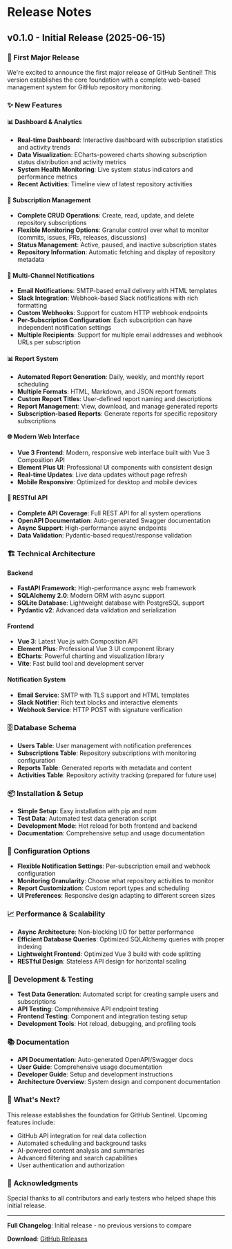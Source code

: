 # Release Notes

## v0.1.0 - Initial Release (2025-06-15)

### 🎉 First Major Release

We're excited to announce the first major release of GitHub Sentinel! This version establishes the core foundation with a complete web-based management system for GitHub repository monitoring.

### ✨ New Features

#### 📊 **Dashboard & Analytics**
- **Real-time Dashboard**: Interactive dashboard with subscription statistics and activity trends
- **Data Visualization**: ECharts-powered charts showing subscription status distribution and activity metrics
- **System Health Monitoring**: Live system status indicators and performance metrics
- **Recent Activities**: Timeline view of latest repository activities

#### 🎯 **Subscription Management**
- **Complete CRUD Operations**: Create, read, update, and delete repository subscriptions
- **Flexible Monitoring Options**: Granular control over what to monitor (commits, issues, PRs, releases, discussions)
- **Status Management**: Active, paused, and inactive subscription states
- **Repository Information**: Automatic fetching and display of repository metadata

#### 📧 **Multi-Channel Notifications**
- **Email Notifications**: SMTP-based email delivery with HTML templates
- **Slack Integration**: Webhook-based Slack notifications with rich formatting
- **Custom Webhooks**: Support for custom HTTP webhook endpoints
- **Per-Subscription Configuration**: Each subscription can have independent notification settings
- **Multiple Recipients**: Support for multiple email addresses and webhook URLs per subscription

#### 📊 **Report System**
- **Automated Report Generation**: Daily, weekly, and monthly report scheduling
- **Multiple Formats**: HTML, Markdown, and JSON report formats
- **Custom Report Titles**: User-defined report naming and descriptions
- **Report Management**: View, download, and manage generated reports
- **Subscription-based Reports**: Generate reports for specific repository subscriptions

#### 🌐 **Modern Web Interface**
- **Vue 3 Frontend**: Modern, responsive web interface built with Vue 3 Composition API
- **Element Plus UI**: Professional UI components with consistent design
- **Real-time Updates**: Live data updates without page refresh
- **Mobile Responsive**: Optimized for desktop and mobile devices

#### 🔧 **RESTful API**
- **Complete API Coverage**: Full REST API for all system operations
- **OpenAPI Documentation**: Auto-generated Swagger documentation
- **Async Support**: High-performance async endpoints
- **Data Validation**: Pydantic-based request/response validation

### 🏗️ **Technical Architecture**

#### Backend
- **FastAPI Framework**: High-performance async web framework
- **SQLAlchemy 2.0**: Modern ORM with async support
- **SQLite Database**: Lightweight database with PostgreSQL support
- **Pydantic v2**: Advanced data validation and serialization

#### Frontend
- **Vue 3**: Latest Vue.js with Composition API
- **Element Plus**: Professional Vue 3 UI component library
- **ECharts**: Powerful charting and visualization library
- **Vite**: Fast build tool and development server

#### Notification System
- **Email Service**: SMTP with TLS support and HTML templates
- **Slack Notifier**: Rich text blocks and interactive elements
- **Webhook Service**: HTTP POST with signature verification

### 🗄️ **Database Schema**
- **Users Table**: User management with notification preferences
- **Subscriptions Table**: Repository subscriptions with monitoring configuration
- **Reports Table**: Generated reports with metadata and content
- **Activities Table**: Repository activity tracking (prepared for future use)

### 📦 **Installation & Setup**
- **Simple Setup**: Easy installation with pip and npm
- **Test Data**: Automated test data generation script
- **Development Mode**: Hot reload for both frontend and backend
- **Documentation**: Comprehensive setup and usage documentation

### 🔧 **Configuration Options**
- **Flexible Notification Settings**: Per-subscription email and webhook configuration
- **Monitoring Granularity**: Choose what repository activities to monitor
- **Report Customization**: Custom report types and scheduling
- **UI Preferences**: Responsive design adapting to different screen sizes

### 📈 **Performance & Scalability**
- **Async Architecture**: Non-blocking I/O for better performance
- **Efficient Database Queries**: Optimized SQLAlchemy queries with proper indexing
- **Lightweight Frontend**: Optimized Vue 3 build with code splitting
- **RESTful Design**: Stateless API design for horizontal scaling

### 🧪 **Development & Testing**
- **Test Data Generation**: Automated script for creating sample users and subscriptions
- **API Testing**: Comprehensive API endpoint testing
- **Frontend Testing**: Component and integration testing setup
- **Development Tools**: Hot reload, debugging, and profiling tools

### 📚 **Documentation**
- **API Documentation**: Auto-generated OpenAPI/Swagger docs
- **User Guide**: Comprehensive usage documentation
- **Developer Guide**: Setup and development instructions
- **Architecture Overview**: System design and component documentation

### 🔮 **What's Next?**

This release establishes the foundation for GitHub Sentinel. Upcoming features include:
- GitHub API integration for real data collection
- Automated scheduling and background tasks
- AI-powered content analysis and summaries
- Advanced filtering and search capabilities
- User authentication and authorization

### 🙏 **Acknowledgments**

Special thanks to all contributors and early testers who helped shape this initial release.

---

**Full Changelog**: Initial release - no previous versions to compare

**Download**: [GitHub Releases](https://github.com/your-username/github-sentinel/releases/tag/v0.1.0) 